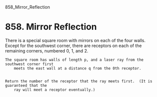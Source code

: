 858_Mirror_Reflection
# 858. Mirror Reflection

There is a special square room with mirrors on each of the four walls.  Except
        for the southwest corner, there are receptors on each of the remaining corners,
        numbered 0, 1, and 2.

    The square room has walls of length p, and a laser ray from the southwest corner first
        meets the east wall at a distance q from the 0th receptor.
    

    Return the number of the receptor that the ray meets first.  (It is guaranteed that the
        ray will meet a receptor eventually.)